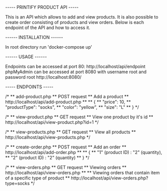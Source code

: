 ----- PRINTIFY PRODUCT API -----

This is an API which allows to add and view products.
It is also possible to create order consisting of products and view orders.
Below is each endpoint of the API and how to access it.

------ INSTALLATION ------

In root directory run 'docker-compose up'

------ USAGE ------

Endpoints can be accessed at port 80:
http://localhost/api/endpoint
phpMyAdmin can be accessed at port 8080 with username root and password root
http://localhost:8080/

----- ENDPOINTS -----

/*
** add-product.php
** POST request
** Add a product
** http://localhost/api/add-product.php
**
** {
** 	"price": 10,
** 	"productType": "socks",
** 	"color": "yellow",
** 	"size": "L"
** }
*/

/*
** view-product.php
** GET request
** View one product by it's id
** http://localhost/api/view-product.php?id=1
*/

/*
** view-products.php
** GET request
** View all products
** http://localhost/api/view-products.php
*/

/*
** create-order.php
** POST request
** Add an order
** http://localhost/api/add-order.php
**
** {
** 	"1" (product ID) : "2" (quantity),
** 	"2" (product ID) : "2" (quantity)
** }
*/

/*
** view-orders.php
** GET request
** Viewing orders
** http://localhost/api/view-orders.php
**
** Viewing orders that contain item of a specific type of product
** http://localhost/api/view-orders.php?type=socks
*/
